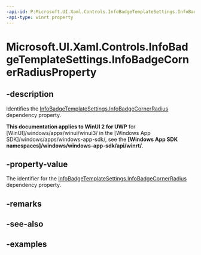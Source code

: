 ```yaml
---
-api-id: P:Microsoft.UI.Xaml.Controls.InfoBadgeTemplateSettings.InfoBadgeCornerRadiusProperty
-api-type: winrt property
---
```


# Microsoft.UI.Xaml.Controls.InfoBadgeTemplateSettings.InfoBadgeCornerRadiusProperty

<!--
public static Windows.UI.Xaml.DependencyProperty InfoBadgeCornerRadiusProperty { get; }
-->

## -description

Identifies the [InfoBadgeTemplateSettings.InfoBadgeCornerRadius](infobadgetemplatesettings_infobadgecornerradius.md) dependency property.

**This documentation applies to WinUI 2 for UWP** for [WinUI]/windows/apps/winui/winui3/ in the [Windows App SDK]/windows/apps/windows-app-sdk/, see the **[Windows App SDK namespaces]/windows/windows-app-sdk/api/winrt/**.

## -property-value

The identifier for the [InfoBadgeTemplateSettings.InfoBadgeCornerRadius](infobadgetemplatesettings_infobadgecornerradius.md) dependency property.

## -remarks

## -see-also

## -examples
